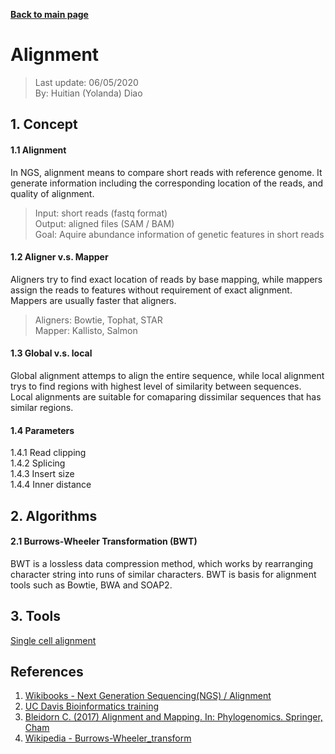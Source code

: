 **[Back to main page](https://yolanda-ht.github.io/BioinformaticsRandomSeed/)**

# Alignment
> Last update: 06/05/2020 <br>
> By: Huitian (Yolanda) Diao

## 1. Concept
#### 1.1 Alignment
In NGS, alignment means to compare short reads with reference genome. It generate information including the corresponding location of the reads, and quality of alignment. 
>Input: short reads (fastq format) <br>
>Output: aligned files (SAM / BAM) <br>
>Goal: Aquire abundance information of genetic features in short reads
#### 1.2 Aligner v.s. Mapper
Aligners try to find exact location of reads by base mapping, while mappers assign the reads to features without requirement of exact alignment. Mappers are usually faster that aligners.
>Aligners: Bowtie, Tophat, STAR <br>
>Mapper: Kallisto, Salmon
#### 1.3 Global v.s. local
Global alignment attemps to align the entire sequence, while local alignment trys to find regions with highest level of similarity between sequences. Local alignments are suitable for comaparing dissimilar sequences that has similar regions.
#### 1.4 Parameters
  1.4.1 Read clipping <br>
  1.4.2 Splicing <br>
  1.4.3 Insert size <br>
  1.4.4 Inner distance <br>

## 2. Algorithms
#### 2.1 Burrows-Wheeler Transformation (BWT)
BWT is a lossless data compression method, which works by rearranging character string into runs of similar characters. BWT is basis for alignment tools such as Bowtie, BWA and SOAP2.

## 3. Tools


[Single cell alignment]()

## References
1. [Wikibooks - Next Generation Sequencing(NGS) / Alignment](https://en.wikibooks.org/wiki/Next_Generation_Sequencing_(NGS)/Alignment)
2. [UC Davis Bioinformatics training](https://ucdavis-bioinformatics-training.github.io/2017-August-Variant-Analysis-Workshop/wednesday/Aligners.pdf)
3. [Bleidorn C. (2017) Alignment and Mapping. In: Phylogenomics. Springer, Cham](https://link.springer.com/chapter/10.1007/978-3-319-54064-1_6#citeas)
4. [Wikipedia - Burrows-Wheeler_transform](https://en.wikipedia.org/wiki/Burrows%E2%80%93Wheeler_transform#BWT_in_bioinformatics)
